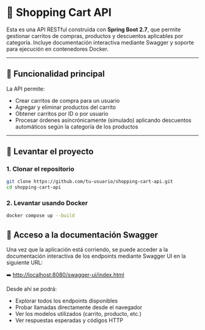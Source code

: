 # 🛒 Shopping Cart API

Esta es una API RESTful construida con **Spring Boot 2.7**, que permite gestionar carritos de compras, productos y descuentos aplicables por categoría. Incluye documentación interactiva mediante Swagger y soporte para ejecución en contenedores Docker.

---

## 📌 Funcionalidad principal

La API permite:

- Crear carritos de compra para un usuario
- Agregar y eliminar productos del carrito
- Obtener carritos por ID o por usuario
- Procesar órdenes asincrónicamente (simulado) aplicando descuentos automáticos según la categoría de los productos

---

## 🚀 Levantar el proyecto

### 1. Clonar el repositorio

```bash
git clone https://github.com/tu-usuario/shopping-cart-api.git
cd shopping-cart-api
```

### 2. Levantar usando Docker
```bash
docker compose up --build
```

## 📄 Acceso a la documentación Swagger

Una vez que la aplicación está corriendo, se puede acceder a la documentación interactiva de los endpoints mediante Swagger UI en la siguiente URL:

➡️ [http://localhost:8080/swagger-ui/index.html](http://localhost:8080/swagger-ui/index.html)

Desde ahí se podrá:

- Explorar todos los endpoints disponibles
- Probar llamadas directamente desde el navegador
- Ver los modelos utilizados (carrito, producto, etc.)
- Ver respuestas esperadas y códigos HTTP

